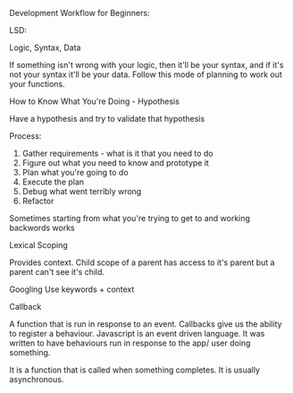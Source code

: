 Development Workflow for Beginners:

LSD:

Logic, Syntax, Data

If something isn't wrong with your logic, then it'll be your syntax, and if it's not your syntax it'll
be your data.  Follow this mode of planning to work out your functions.

How to Know What You're Doing - Hypothesis

Have a hypothesis and try to validate that hypothesis


Process:

1) Gather requirements - what is it that you need to do
2) Figure out what you need to know and prototype it
3) Plan what you're going to do
4) Execute the plan
5) Debug what went terribly wrong
6) Refactor

Sometimes starting from what you're trying to get to and working backwords works

Lexical Scoping

Provides context.  Child scope of a parent has access to it's parent but a parent can't see it's child.

Googling
  Use keywords + context

Callback

A function that is run in response to an event.  Callbacks give us the ability to register a behaviour.  Javascript is an event driven language.  It was written to have behaviours run in response to the app/ user doing something.

It is a function that is called when something completes.  It is usually asynchronous.





  
